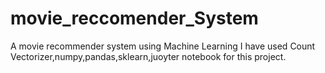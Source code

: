 # movie_reccomender_System
A movie recommender system using Machine Learning
I have used Count Vectorizer,numpy,pandas,sklearn,juoyter notebook for this project.
